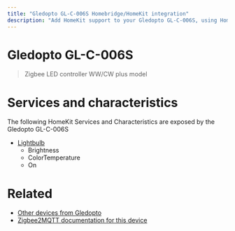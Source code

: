 ```yaml
---
title: "Gledopto GL-C-006S Homebridge/HomeKit integration"
description: "Add HomeKit support to your Gledopto GL-C-006S, using Homebridge, Zigbee2MQTT and homebridge-z2m."
---
```

<!---
This file has been GENERATED using src/docgen/docgen.ts
DO NOT EDIT THIS FILE MANUALLY!
-->
# Gledopto GL-C-006S
> Zigbee LED controller WW/CW plus model


# Services and characteristics
The following HomeKit Services and Characteristics are exposed by
the Gledopto GL-C-006S

* [Lightbulb](../../light.md)
  * Brightness
  * ColorTemperature
  * On


# Related
* [Other devices from Gledopto](../index.md#gledopto)
* [Zigbee2MQTT documentation for this device](https://www.zigbee2mqtt.io/devices/GL-C-006S.html)